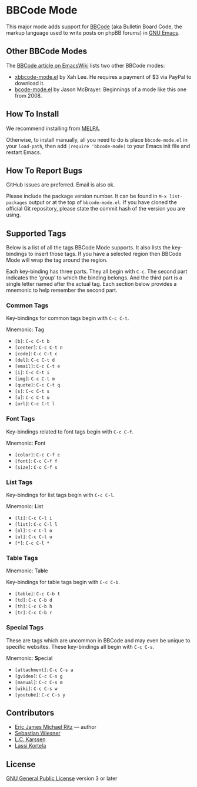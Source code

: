 BBCode Mode
===========

This major mode adds support for [BBCode][bbc] (aka Bulletin Board
Code, the markup language used to write posts on phpBB forums) in [GNU
Emacs][emacs].


Other BBCode Modes
------------------

The [BBCode article on EmacsWiki][ew-bbcode] lists two other BBCode
modes:

* [xbbcode-mode.el][xbbcode-mode] by Xah Lee. He requires a payment of
  $3 via PayPal to download it.
* [bcode-mode.el][bcode-mode] by Jason McBrayer. Beginnings of a mode
  like this one from 2008.


How To Install
--------------

We recommend installing from [MELPA][melpa].

Otherwise, to install manually, all you need to do is place
`bbcode-mode.el` in your `load-path`, then add `(require
'bbcode-mode)` to your Emacs init file and restart Emacs.


How To Report Bugs
------------------

GitHub issues are preferred. Email is also ok.

Please include the package version number. It can be found in `M-x
list-packages` output or at the top of `bbcode-mode.el`. If you have
cloned the official Git repository, please state the commit hash of
the version you are using.


Supported Tags
--------------

Below is a list of all the tags BBCode Mode supports.  It also lists
the key-bindings to insert those tags.  If you have a selected region
then BBCode Mode will wrap the tag around the region.

Each key-binding has three parts.  They all begin with `C-c`.  The
second part indicates the ‘group’ to which the binding belongs.  And
the third part is a single letter named after the actual tag.  Each
section below provides a mnemonic to help remember the second part.

### Common Tags ###

Key-bindings for common tags begin with `C-c C-t`.

Mnemonic: <strong>T</strong>ag

* `[b]`: `C-c C-t b`
* `[center]`: `C-c C-t n`
* `[code]`: `C-c C-t c`
* `[del]`: `C-c C-t d`
* `[email]`: `C-c C-t e`
* `[i]`: `C-c C-t i`
* `[img]`: `C-c C-t m`
* `[quote]`: `C-c C-t q`
* `[s]`: `C-c C-t s`
* `[u]`: `C-c C-t u`
* `[url]`: `C-c C-t l`

### Font Tags ###

Key-bindings related to font tags begin with `C-c C-f`.

Mnemonic: <strong>F</strong>ont

* `[color]`: `C-c C-f c`
* `[font]`: `C-c C-f f`
* `[size]`: `C-c C-f s`

### List Tags ###

Key-bindings for list tags begin with `C-c C-l`.

Mnemonic: <strong>L</strong>ist

* `[li]`: `C-c C-l i`
* `[list]`: `C-c C-l l`
* `[ol]`: `C-c C-l o`
* `[ul]`: `C-c C-l u`
* `[*]`: `C-c C-l *`

### Table Tags ###

Mnemonic: Ta<strong>b</strong>le

Key-bindings for table tags begin with `C-c C-b`.

* `[table]`: `C-c C-b t`
* `[td]`: `C-c C-b d`
* `[th]`: `C-c C-b h`
* `[tr]`: `C-c C-b r`

### Special Tags ###

These are tags which are uncommon in BBCode and may even be unique to
specific websites.  These key-bindings all begin with `C-c C-s`.

Mnemonic: <strong>S</strong>pecial

* `[attachment]`: `C-c C-s a`
* `[gvideo]`: `C-c C-s g`
* `[manual]`: `C-c C-s m`
* `[wiki]`: `C-c C-s w`
* `[youtube]`: `C-c C-s y`


Contributors
------------

* [Eric James Michael Ritz](https://github.com/ejmr/) &mdash; author
* [Sebastian Wiesner](https://github.com/lunaryorn)
* [L.C. Karssen](https://github.com/lckarssen)
* [Lassi Kortela](https://github.com/lassik)


License
-------

[GNU General Public License][gpl] version 3 or later



[bbc]: http://bbcode.org/
[bcode-mode]: https://bitbucket.org/jfm/emacs-bbcode/
[emacs]: http://www.gnu.org/software/emacs/
[ew-bbcode]: http://www.emacswiki.org/emacs/BbCode
[gpl]: http://www.gnu.org/copyleft/gpl.html
[melpa]: https://melpa.org/#/?q=bbcode-mode
[xbbcode-mode]: http://xahlee.org/emacs/xbbcode-mode.html
